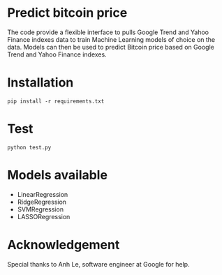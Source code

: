 # Predict bitcoin price
The code provide a flexible interface to pulls Google Trend and Yahoo Finance indexes data to train Machine Learning models of choice on the data.
Models can then be used to predict Bitcoin price based on Google Trend and Yahoo Finance indexes.

# Installation
```
pip install -r requirements.txt
```

# Test 
```
python test.py
```

# Models available 
* LinearRegression
* RidgeRegression
* SVMRegression 
* LASSORegression

# Acknowledgement
Special thanks to Anh Le, software engineer at Google for help.
